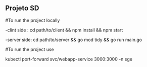 ## Projeto SD

#To run the project locally

-clint side :
cd path/to/client &&
npm install &&
npm start

-server side:
cd path/to/server &&
go mod tidy &&
go run main.go

#To run the project use

kubectl port-forward svc/webapp-service 3000:3000 -n sge
